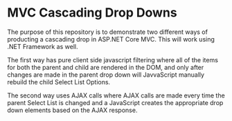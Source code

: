 # MVC Cascading Drop Downs

The purpose of this repository is to demonstrate two different ways of producting a cascading drop in ASP.NET Core MVC. This will work using .NET Framework as well.

The first way has pure client side javascript filtering where all of the items for both the parent and child are rendered in the DOM, and only after changes are made in the parent drop down will JavvaScript manually rebuild the child Select List Options.

The second way uses AJAX calls where AJAX calls are made every time the parent Select List is changed and a JavaScript creates the appropriate drop down elements based on the AJAX response.
